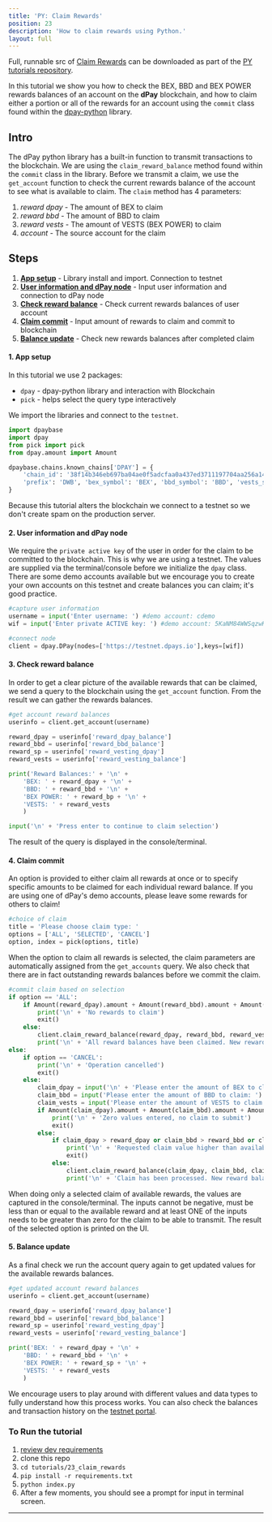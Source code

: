 ```yaml
---
title: 'PY: Claim Rewards'
position: 23
description: 'How to claim rewards using Python.'
layout: full
---              
```

<span class="fa-pull-left top-of-tutorial-repo-link"><span class="first-word">Full</span>, runnable src of [Claim Rewards](https://github.com/dpays/developer-docs-tutorials-py/tree/master/tutorials/23_claim_rewards) can be downloaded as part of the [PY tutorials repository](https://github.com/dpays/developer-docs-tutorials-py).</span>
<br>



In this tutorial we show you how to check the BEX, BBD and BEX POWER rewards balances of an account on the **dPay** blockchain, and how to claim either a portion or all of the rewards for an account using the `commit` class found within the [dpay-python](https://github.com/dpays/dpay-python) library.

## Intro

The dPay python library has a built-in function to transmit transactions to the blockchain. We are using the `claim_reward_balance` method found within the `commit` class in the library. Before we transmit a claim, we use the `get_account` function to check the current rewards balance of the account to see what is available to claim. The `claim` method has 4 parameters:

1.  _reward dpay_ - The amount of BEX to claim
1.  _reward bbd_ - The amount of BBD to claim
1.  _reward vests_ - The amount of VESTS (BEX POWER) to claim
1.  _account_ - The source account for the claim

## Steps

1.  [**App setup**](#setup) - Library install and import. Connection to testnet
1.  [**User information and dPay node**](#userinfo) - Input user information and connection to dPay node
1.  [**Check reward balance**](#balance) - Check current rewards balances of user account
1.  [**Claim commit**](#commit) - Input amount of rewards to claim and commit to blockchain
1.  [**Balance update**](#update) - Check new rewards balances after completed claim

#### 1. App setup <a name="setup"></a>

In this tutorial we use 2 packages:

- `dpay` - dpay-python library and interaction with Blockchain
- `pick` - helps select the query type interactively

We import the libraries and connect to the `testnet`.

```python
import dpaybase
import dpay
from pick import pick
from dpay.amount import Amount

dpaybase.chains.known_chains['DPAY'] = {
    'chain_id': '38f14b346eb697ba04ae0f5adcfaa0a437ed3711197704aa256a14cb9b4a8f26',
    'prefix': 'DWB', 'bex_symbol': 'BEX', 'bbd_symbol': 'BBD', 'vests_symbol': 'VESTS'
}
```

Because this tutorial alters the blockchain we connect to a testnet so we don't create spam on the production server.

#### 2. User information and dPay node <a name="userinfo"></a>

We require the `private active key` of the user in order for the claim to be committed to the blockchain. This is why we are using a testnet. The values are supplied via the terminal/console before we initialize the `dpay` class. There are some demo accounts available but we encourage you to create your own accounts on this testnet and create balances you can claim; it's good practice.

```python
#capture user information
username = input('Enter username: ') #demo account: cdemo
wif = input('Enter private ACTIVE key: ') #demo account: 5KaNM84WWSqzwKzY82fXPaUW43idbLnPqf5SfjGxLfw6eV2kAP3

#connect node
client = dpay.DPay(nodes=['https://testnet.dpays.io'],keys=[wif])
```

#### 3. Check reward balance <a name="balance"></a>

In order to get a clear picture of the available rewards that can be claimed, we send a query to the blockchain using the `get_account` function. From the result we can gather the rewards balances.

```python
#get account reward balances
userinfo = client.get_account(username)

reward_dpay = userinfo['reward_dpay_balance']
reward_bbd = userinfo['reward_bbd_balance']
reward_sp = userinfo['reward_vesting_dpay']
reward_vests = userinfo['reward_vesting_balance']

print('Reward Balances:' + '\n' +
    'BEX: ' + reward_dpay + '\n' +
    'BBD: ' + reward_bbd + '\n' +
    'BEX POWER: ' + reward_bp + '\n' +
    'VESTS: ' + reward_vests
    )

input('\n' + 'Press enter to continue to claim selection')
```

The result of the query is displayed in the console/terminal.

#### 4. Claim commit <a name="commit"></a>

An option is provided to either claim all rewards at once or to specify specific amounts to be claimed for each individual reward balance. If you are using one of dPay's demo accounts, please leave some rewards for others to claim!

```python
#choice of claim
title = 'Please choose claim type: '
options = ['ALL', 'SELECTED', 'CANCEL']
option, index = pick(options, title)
```

When the option to claim all rewards is selected, the claim parameters are automatically assigned from the `get_accounts` query. We also check that there are in fact outstanding rewards balances before we commit the claim.

```python
#commit claim based on selection
if option == 'ALL':
    if Amount(reward_dpay).amount + Amount(reward_bbd).amount + Amount(reward_vests).amount == 0:
        print('\n' + 'No rewards to claim')
        exit()
    else:
        client.claim_reward_balance(reward_dpay, reward_bbd, reward_vests, username)
        print('\n' + 'All reward balances have been claimed. New reward balances are:' + '\n')
else:
    if option == 'CANCEL':
        print('\n' + 'Operation cancelled')
        exit()
    else:
        claim_dpay = input('\n' + 'Please enter the amount of BEX to claim: ') + ' BEX'
        claim_bbd = input('Please enter the amount of BBD to claim: ') + ' BBD'
        claim_vests = input('Please enter the amount of VESTS to claim: ') + ' VESTS'
        if Amount(claim_dpay).amount + Amount(claim_bbd).amount + Amount(claim_vests).amount == 0:
            print('\n' + 'Zero values entered, no claim to submit')
            exit()
        else:
            if claim_dpay > reward_dpay or claim_bbd > reward_bbd or claim_vests > reward_vests:
                print('\n' + 'Requested claim value higher than available rewards')
                exit()
            else:
                client.claim_reward_balance(claim_dpay, claim_bbd, claim_vests, username)
                print('\n' + 'Claim has been processed. New reward balances are:' + '\n')

```

When doing only a selected claim of available rewards, the values are captured in the console/terminal. The inputs cannot be negative, must be less than or equal to the available reward and at least ONE of the inputs needs to be greater than zero for the claim to be able to transmit. The result of the selected option is printed on the UI.

#### 5. Balance update <a name="update"></a>

As a final check we run the account query again to get updated values for the available rewards balances.

```python
#get updated account reward balances
userinfo = client.get_account(username)

reward_dpay = userinfo['reward_dpay_balance']
reward_bbd = userinfo['reward_bbd_balance']
reward_sp = userinfo['reward_vesting_dpay']
reward_vests = userinfo['reward_vesting_balance']

print('BEX: ' + reward_dpay + '\n' +
    'BBD: ' + reward_bbd + '\n' +
    'BEX POWER: ' + reward_sp + '\n' +
    'VESTS: ' + reward_vests
    )
```

We encourage users to play around with different values and data types to fully understand how this process works. You can also check the balances and transaction history on the [testnet portal](http://condenser.dpays.io/).

### To Run the tutorial

1.  [review dev requirements](https://github.com/dpays/developer-docs-tutorials-py/tree/master/tutorials/00_getting_started#dev-requirements)
1.  clone this repo
1.  `cd tutorials/23_claim_rewards`
1.  `pip install -r requirements.txt`
1.  `python index.py`
1.  After a few moments, you should see a prompt for input in terminal screen.

---
